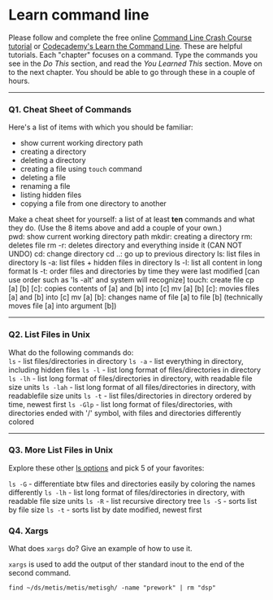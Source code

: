 # Learn command line

Please follow and complete the free online [Command Line Crash Course
tutorial](https://web.archive.org/web/20160708171659/http://cli.learncodethehardway.org/book/) or [Codecademy's Learn the Command Line](https://www.codecademy.com/learn/learn-the-command-line). These are helpful tutorials. Each "chapter" focuses on a command. Type the commands you see in the _Do This_ section, and read the _You Learned This_ section. Move on to the next chapter. You should be able to go through these in a couple of hours.

---

### Q1.  Cheat Sheet of Commands  

Here's a list of items with which you should be familiar:  
* show current working directory path
* creating a directory
* deleting a directory
* creating a file using `touch` command
* deleting a file
* renaming a file
* listing hidden files
* copying a file from one directory to another

Make a cheat sheet for yourself: a list of at least **ten** commands and what they do.  (Use the 8 items above and add a couple of your own.)  
pwd:  show current working directory path
mkdir: creating a directory
rm: deletes file
rm -r: deletes directory and everything inside it (CAN NOT UNDO)
cd: change directory
cd ..: go up to previous directory
ls: list files in directory
ls -a: list files + hidden files in directory
ls -l: list all content in long format
ls -t: order files and directories by time they were last modified
[can use order such as 'ls -alt' and system will recognize]
touch: create file
cp [a] [b] [c]: copies contents of [a] and [b] into [c]
mv [a] [b] [c]: movies files [a] and [b] into [c]
mv [a] [b]: changes name of file [a] to file [b] (technically moves file [a] into argument [b])


---

### Q2.  List Files in Unix   

What do the following commands do:  
`ls`  - list files/directories in directory
`ls -a`  - list everything in directory, including hidden files
`ls -l`  - list long format of files/directories in directory
`ls -lh`  - list long format of files/directories in directory, with readable file size units
`ls -lah` - list long format of all files/directories in directory, with readablefile size units
`ls -t`  - list files/directories in directory ordered by time, newest first
`ls -Glp`  - list long format of files/directories, with directories ended with '/' symbol, with files and directories differently colored


---

### Q3.  More List Files in Unix  

Explore these other [ls options](http://www.techonthenet.com/unix/basic/ls.php) and pick 5 of your favorites:

`ls -G` - differentiate btw files and directories easily by coloring the names differently
`ls -lh`  - list long format of files/directories in directory, with readable file size units
`ls -R` - list recursive directory tree
`ls -S` - sorts list by file size
`ls -t` - sorts list by date modified, newest first

### Q4.  Xargs   

What does `xargs` do? Give an example of how to use it.

`xargs` is used to add the output of ther standard inout to the end of the second command.

`find ~/ds/metis/metis/metisgh/ -name "prework" | rm "dsp"`
 

